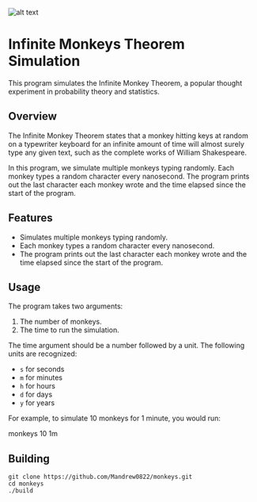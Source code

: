 ![alt text](http://url/to/img.png)

# Infinite Monkeys Theorem Simulation

This program simulates the Infinite Monkey Theorem, a popular thought experiment in probability theory and statistics.

## Overview

The Infinite Monkey Theorem states that a monkey hitting keys at random on a typewriter keyboard for an infinite amount of time will almost surely type any given text, such as the complete works of William Shakespeare.

In this program, we simulate multiple monkeys typing randomly. Each monkey types a random character every nanosecond. The program prints out the last character each monkey wrote and the time elapsed since the start of the program.

## Features

- Simulates multiple monkeys typing randomly.
- Each monkey types a random character every nanosecond.
- The program prints out the last character each monkey wrote and the time elapsed since the start of the program.

## Usage

The program takes two arguments:

1. The number of monkeys.
2. The time to run the simulation.

The time argument should be a number followed by a unit. The following units are recognized:

- `s` for seconds
- `m` for minutes
- `h` for hours
- `d` for days
- `y` for years

For example, to simulate 10 monkeys for 1 minute, you would run:

monkeys 10 1m


## Building

    git clone https://github.com/Mandrew0822/monkeys.git
    cd monkeys
    ./build


